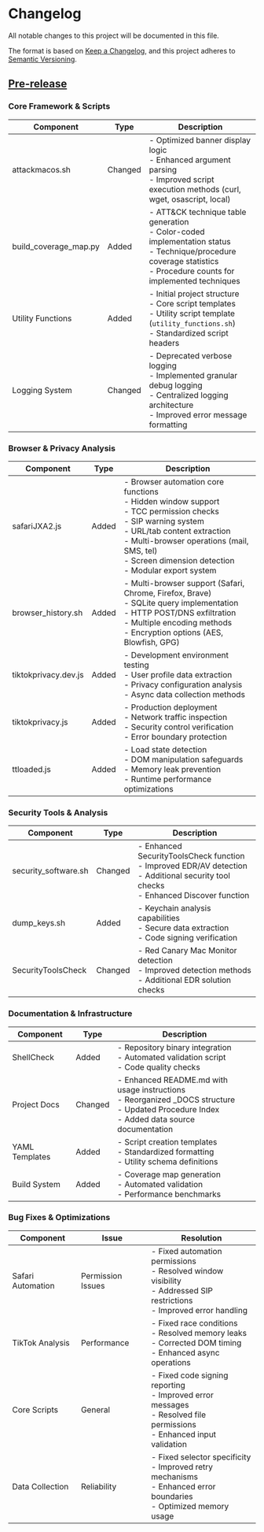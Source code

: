 # Changelog

All notable changes to this project will be documented in this file.

The format is based on [Keep a Changelog](https://keepachangelog.com/en/1.0.0/),
and this project adheres to [Semantic Versioning](https://semver.org/spec/v2.0.0.html).

## [Pre-release]

### Core Framework & Scripts
| Component | Type | Description |
|-----------|------|-------------|
| attackmacos.sh | Changed | - Optimized banner display logic<br>- Enhanced argument parsing<br>- Improved script execution methods (curl, wget, osascript, local) |
| build_coverage_map.py | Added | - ATT&CK technique table generation<br>- Color-coded implementation status<br>- Technique/procedure coverage statistics<br>- Procedure counts for implemented techniques |
| Utility Functions | Added | - Initial project structure<br>- Core script templates<br>- Utility script template (`utility_functions.sh`)<br>- Standardized script headers |
| Logging System | Changed | - Deprecated verbose logging<br>- Implemented granular debug logging<br>- Centralized logging architecture<br>- Improved error message formatting |

### Browser & Privacy Analysis
| Component | Type | Description |
|-----------|------|-------------|
| safariJXA2.js | Added | - Browser automation core functions<br>- Hidden window support<br>- TCC permission checks<br>- SIP warning system<br>- URL/tab content extraction<br>- Multi-browser operations (mail, SMS, tel)<br>- Screen dimension detection<br>- Modular export system |
| browser_history.sh | Added | - Multi-browser support (Safari, Chrome, Firefox, Brave)<br>- SQLite query implementation<br>- HTTP POST/DNS exfiltration<br>- Multiple encoding methods<br>- Encryption options (AES, Blowfish, GPG) |
| tiktokprivacy.dev.js | Added | - Development environment testing<br>- User profile data extraction<br>- Privacy configuration analysis<br>- Async data collection methods |
| tiktokprivacy.js | Added | - Production deployment<br>- Network traffic inspection<br>- Security control verification<br>- Error boundary protection |
| ttloaded.js | Added | - Load state detection<br>- DOM manipulation safeguards<br>- Memory leak prevention<br>- Runtime performance optimizations |

### Security Tools & Analysis
| Component | Type | Description |
|-----------|------|-------------|
| security_software.sh | Changed | - Enhanced SecurityToolsCheck function<br>- Improved EDR/AV detection<br>- Additional security tool checks<br>- Enhanced Discover function |
| dump_keys.sh | Added | - Keychain analysis capabilities<br>- Secure data extraction<br>- Code signing verification |
| SecurityToolsCheck | Changed | - Red Canary Mac Monitor detection<br>- Improved detection methods<br>- Additional EDR solution checks |

### Documentation & Infrastructure
| Component | Type | Description |
|-----------|------|-------------|
| ShellCheck | Added | - Repository binary integration<br>- Automated validation script<br>- Code quality checks |
| Project Docs | Changed | - Enhanced README.md with usage instructions<br>- Reorganized _DOCS structure<br>- Updated Procedure Index<br>- Added data source documentation |
| YAML Templates | Added | - Script creation templates<br>- Standardized formatting<br>- Utility schema definitions |
| Build System | Added | - Coverage map generation<br>- Automated validation<br>- Performance benchmarks |

### Bug Fixes & Optimizations
| Component | Issue | Resolution |
|-----------|--------|------------|
| Safari Automation | Permission Issues | - Fixed automation permissions<br>- Resolved window visibility<br>- Addressed SIP restrictions<br>- Improved error handling |
| TikTok Analysis | Performance | - Fixed race conditions<br>- Resolved memory leaks<br>- Corrected DOM timing<br>- Enhanced async operations |
| Core Scripts | General | - Fixed code signing reporting<br>- Improved error messages<br>- Resolved file permissions<br>- Enhanced input validation |
| Data Collection | Reliability | - Fixed selector specificity<br>- Improved retry mechanisms<br>- Enhanced error boundaries<br>- Optimized memory usage |

[Pre-release]: https://github.com/yourusername/yourrepository/tree/main
